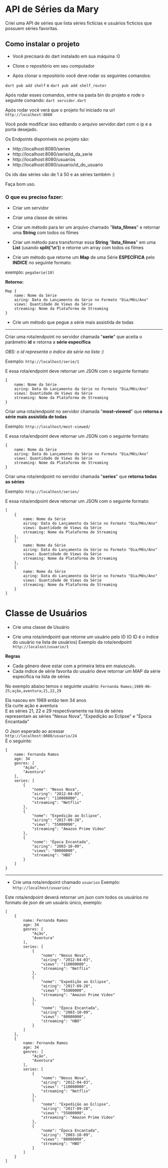 # API de Séries da Mary
Criei uma API de séries que lista séries fictícias e usuários ficticios que possuem séries favoritas.

## Como instalar o projeto
- Você precisará do dart instalado em sua máquina :0


- Clone o repositório em seu computador
- Após clonar o repositório você deve rodar os seguintes comandos:

`dart pub add shelf` e `dart pub add shelf_router`

Após rodar esses comandos, entre na pasta bin do projeto e rode o seguinte comando:
`dart servidor.dart`

Após rodar você verá que o projeto foi iniciado na url `http://localhost:8080`

Você pode modificar isso editando o arquivo servidor.dart com o ip e a porta desejado.

Os Endpoints disponíveis no projeto são:

- http://localhost:8080/series
- http://localhost:8080/serie/id_da_serie
- http://localhost:8080/usuarios
- http://localhost:8080/usuario/id_do_usuario

Os ids das séries vão de 1 à 50 e as séries também :)

Faça bom uso.


### O que eu preciso fazer:
- Criar um servidor
- Criar uma classe de séries

- Criar um método para ler um arquivo chamado "**lista_filmes**" e retornar uma **String** com todos os filmes

- Criar um método para transformar essa **String** "**lista_filmes**" em uma **List** (usando **split('\n')**) e retorne um array com todos os filmes

- Crie um método que retorne um **Map** de uma Série **ESPECÍFICA** pelo **INDICE** no seguinte formato:

exemplo: ``pegaSerie(10)``

**Retorno:**
```
Map {
    name: Nome da Série
    airing: Data do Lançamento da Série no Formato "Dia/Mês/Ano"
    views: Quantidade de Views da Série
    streaming: Nome da Plataforma de Streaming
}
```

- Crie um método que pegue a série mais assistida de todas

---

Criar uma rota/endpoint no servidor chamada "**serie**" que aceita o parâmetro **id** e retorna a **série específica**

*OBS: o id representa o índice da série na lista :)*

Exemplo: ``http://localhost/serie/1``

E essa rota/endpoint deve retornar um JSON com o seguinte formato:
```
{
    name: Nome da Série
    airing: Data do Lançamento da Série no Formato "Dia/Mês/Ano"
    views: Quantidade de Views da Série
    streaming: Nome da Plataforma de Streaming
}
```

Criar uma rota/endpoint no servidor chamada "**most-viewed**" que **retorna a série mais assistida de todas**

Exemplo: ```http://localhost/most-viewed/```

E essa rota/endpoint deve retornar um JSON com o seguinte formato:
```
{
    name: Nome da Série
    airing: Data do Lançamento da Série no Formato "Dia/Mês/Ano"
    views: Quantidade de Views da Série
    streaming: Nome da Plataforma de Streaming
}
```

Criar uma rota/endpoint no servidor chamada "**series**" que **retorna todas as séries**

Exemplo: ```http://localhost/series/```

E essa rota/endpoint deve retornar um JSON com o seguinte formato:
```
[
    {
        name: Nome da Série
        airing: Data do Lançamento da Série no Formato "Dia/Mês/Ano"
        views: Quantidade de Views da Série
        streaming: Nome da Plataforma de Streaming
    },
    {
        name: Nome da Série
        airing: Data do Lançamento da Série no Formato "Dia/Mês/Ano"
        views: Quantidade de Views da Série
        streaming: Nome da Plataforma de Streaming
    },
    {
        name: Nome da Série
        airing: Data do Lançamento da Série no Formato "Dia/Mês/Ano"
        views: Quantidade de Views da Série
        streaming: Nome da Plataforma de Streaming
    }
]
```
# Classe de Usuários
 - Crie uma classe de Usuário

 - Crie uma rota/endpoint que retorne um usuário pelo ID (O ID é o indice do usuário na lista de usuários)
Exemplo da rota/endpoint ``http://localost/usuario/1``

<b>Regras</b>
 - Cada gênero deve estar com a primeira letra em maiusculo.
 - Cada indice de série favorita do usuário deve retornar um MAP da série especifica na lista de séries

No exemplo abaixo temos o seguinte usuário:
```Fernanda Ramos;1989-06-25;ação,aventura;21,22,29```

Ela nasceu em 1989 então tem 34 anos   
Ela curte ação e aventura    
E as séries 21, 22 e 29 respectivamente na lista de séries    
representam as séries "Nexus Nova", "Expedição ao Eclipse" e "Época Encantada"     

O Json esperado ao acessar     
```http://localhost:8080/usuario/24```     
É o seguinte:    
 
```
{
    name: Fernanda Ramos
    age: 34
    genres: [
        "Ação",
        "Aventura"
    ],
    series: [
        {
            "nome": "Nexus Nova",
            "airing": "2012-04-03",
            "views": "110000000",
            "streaming": "Netflix"
        },
        {
            "nome": "Expedição ao Eclipse",
            "airing": "2017-09-28",
            "views": "55000000",
            "streaming": "Amazon Prime Video"
        },
        {
            "nome": "Época Encantada",
            "airing": "2003-10-09",
            "views": "80000000",
            "streaming": "HBO"
        }
    ]
}
```

---
 - Crie uma rota/endpoint chamado ```usuarios```
Exemplo: ```http://localhost/usuarios/```

Este rota/endpoint deverá retornar um json com todos os usuários no formato de json de um usuário único, exemplo:
```
[
    {
        name: Fernanda Ramos
        age: 34
        genres: [
            "Ação",
            "Aventura"
        ],
        series: [
            {
            	"nome": "Nexus Nova",
            	"airing": "2012-04-03",
            	"views": "110000000",
            	"streaming": "Netflix"
            },
            {
            	"nome": "Expedição ao Eclipse",
            	"airing": "2017-09-28",
            	"views": "55000000",
            	"streaming": "Amazon Prime Video"
            },
            {
            	"nome": "Época Encantada",
            	"airing": "2003-10-09",
            	"views": "80000000",
            	"streaming": "HBO"
            }
        ]
    },
    {
        name: Fernanda Ramos
        age: 34
        genres: [
            "Ação",
            "Aventura"
        ],
        series: [
            {
            	"nome": "Nexus Nova",
            	"airing": "2012-04-03",
            	"views": "110000000",
            	"streaming": "Netflix"
            },
            {
            	"nome": "Expedição ao Eclipse",
            	"airing": "2017-09-28",
            	"views": "55000000",
            	"streaming": "Amazon Prime Video"
            },
            {
            	"nome": "Época Encantada",
            	"airing": "2003-10-09",
            	"views": "80000000",
            	"streaming": "HBO"
            }
        ]
    }
]
